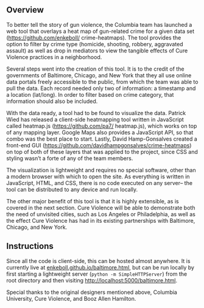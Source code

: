 ## Overview
To better tell the story of gun violence, the Columbia team has launched a web tool that overlays a heat map of gun-related crime for a given data set (https://github.com/enkeboll/ crime-heatmaps). The tool provides the option to filter by crime type (homicide, shooting, robbery, aggravated assault) as well as drop in mediators to view the tangible effects of Cure Violence practices in a neighborhood.

Several steps went into the creation of this tool. It is to the credit of the governments of Baltimore, Chicago, and New York that they all use online data portals freely accessible to the public, from which the team was able to pull the data. Each record needed only two of information: a timestamp and a location (lat/long). In order to filter based on crime category, that information should also be included.

With the data ready, a tool had to be found to visualize the data. Patrick Wied has released a client-side heatmapping tool written in JavaScript called heatmap.js (https://github.com/pa7/ heatmap.js), which works on top of any mapping layer. Google Maps also provides a JavaScript API, so that combo was the best place to start. Lastly, David Hamp-Gonsalves created a front-end GUI (https://github.com/davidhampgonsalves/crime-heatmaps) on top of both of these layers that was applied to the project, since CSS and styling wasn’t a forte of any of the team members.

The visualization is lightweight and requires no special software, other than a modern browser with which to open the site. As everything is written in JavaScript, HTML, and CSS, there is no code executed on any server– the tool can be distributed to any device and run locally.

The other major benefit of this tool is that it is highly extensible, as is covered in the next section. Cure Violence will be able to demonstrate both the need of unvisited cities, such as Los Angeles or Philadelphia, as well as the effect Cure Violence has had in its existing partnerships with Baltimore, Chicago, and New York.

## Instructions
Since all the code is client-side, this can be hosted almost anywhere.  It is currently live at [enkeboll.github.io/baltimore.html](enkeboll.github.io/baltimore.html), but can be run locally by first starting a lightweight server (`python -m SimpleHTTPServer`) from the root directory and then visiting [http://localhost:5000/baltimore.html](http://localhost:5000/baltimore.html).

Special thanks to the original designers mentioned above, Columbia University, Cure Violence, and Booz Allen Hamilton.